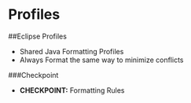 # Profiles

##Eclipse Profiles
* Shared Java Formatting Profiles
* Always Format the same way to minimize conflicts

###Checkpoint
* __CHECKPOINT:__ Formatting Rules
